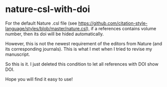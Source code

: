 # nature-csl-with-doi

For the default Nature .csl file (see https://github.com/citation-style-language/styles/blob/master/nature.csl), if a references contains volume number, then its doi will be hided automatically.

However, this is not the newest requirement of the editors from Nature (and its corresponding journals). This is what I met when I tried to revise my manuscript.

So this is it. I just deleted this condition to let all references with DOI show DOI.

Hope you will find it easy to use!
